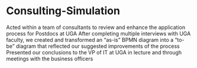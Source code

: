 # Consulting-Simulation
Acted within a team of consultants to review and enhance the application process for Postdocs at UGA
After completing multiple interviews with UGA faculty, we created and transformed an “as-is” BPMN diagram into a “to-be” diagram that reflected our suggested improvements of the process
Presented our conclusions to the VP of IT at UGA in lecture and through meetings with the business officers

